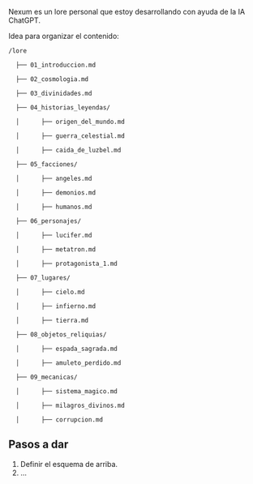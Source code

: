 Nexum es un lore personal que estoy desarrollando con ayuda de la IA ChatGPT.

Idea para organizar el contenido:

`/lore`

`  ├── 01_introduccion.md`

`  ├── 02_cosmologia.md`

`  ├── 03_divinidades.md`

`  ├── 04_historias_leyendas/`

`  │      ├── origen_del_mundo.md`

`  │      ├── guerra_celestial.md`

`  │      ├── caida_de_luzbel.md`

`  ├── 05_facciones/`

`  │      ├── angeles.md`

`  │      ├── demonios.md`

`  │      ├── humanos.md`

`  ├── 06_personajes/`

`  │      ├── lucifer.md`

`  │      ├── metatron.md`

`  │      ├── protagonista_1.md`

`  ├── 07_lugares/`

`  │      ├── cielo.md`

`  │      ├── infierno.md`

`  │      ├── tierra.md`

`  ├── 08_objetos_reliquias/`

`  │      ├── espada_sagrada.md`

`  │      ├── amuleto_perdido.md`

`  ├── 09_mecanicas/`

`  │      ├── sistema_magico.md`

`  │      ├── milagros_divinos.md`

`  │      ├── corrupcion.md`

## Pasos a dar
1. Definir el esquema de arriba.
2. ...
